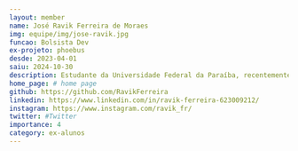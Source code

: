 ```yaml
---
layout: member
name: José Ravik Ferreira de Moraes
img: equipe/img/jose-ravik.jpg
funcao: Bolsista Dev
ex-projeto: phoebus 
desde: 2023-04-01
saiu: 2024-10-30
description: Estudante da Universidade Federal da Paraíba, recentemente trabalhando como bolsista na Phoebus na equipe de PhAST Server, atuando como Dev Full Stack, desenvolvendo nas linguagens Java e Angular.
home_page: # home page
github: https://github.com/RavikFerreira
linkedin: https://www.linkedin.com/in/ravik-ferreira-623009212/
instagram: https://www.instagram.com/ravik_fr/
twitter: #Twitter
importance: 4
category: ex-alunos
---
```

